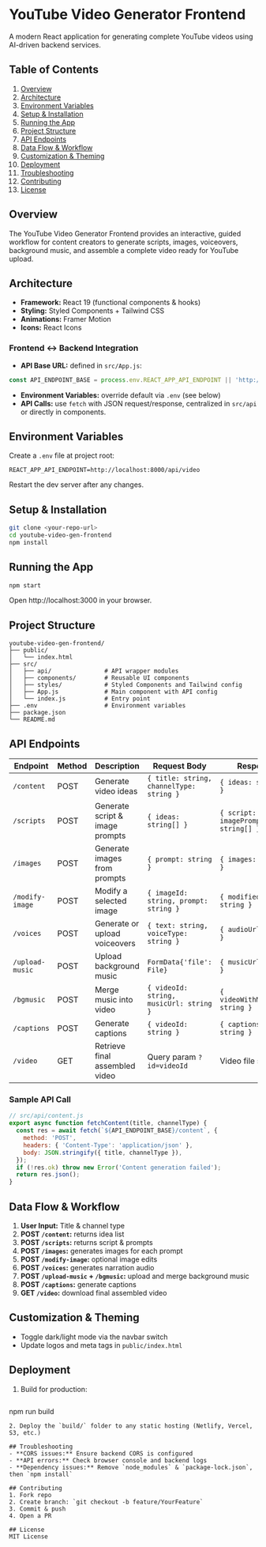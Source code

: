 # YouTube Video Generator Frontend

A modern React application for generating complete YouTube videos using AI-driven backend services.

## Table of Contents
1. [Overview](#overview)
2. [Architecture](#architecture)
3. [Environment Variables](#environment-variables)
4. [Setup & Installation](#setup--installation)
5. [Running the App](#running-the-app)
6. [Project Structure](#project-structure)
7. [API Endpoints](#api-endpoints)
8. [Data Flow & Workflow](#data-flow--workflow)
9. [Customization & Theming](#customization--theming)
10. [Deployment](#deployment)
11. [Troubleshooting](#troubleshooting)
12. [Contributing](#contributing)
13. [License](#license)

## Overview
The YouTube Video Generator Frontend provides an interactive, guided workflow for content creators to generate scripts, images, voiceovers, background music, and assemble a complete video ready for YouTube upload.

## Architecture
- **Framework:** React 19 (functional components & hooks)
- **Styling:** Styled Components + Tailwind CSS
- **Animations:** Framer Motion
- **Icons:** React Icons

### Frontend ↔ Backend Integration
- **API Base URL:** defined in `src/App.js`:
```js
const API_ENDPOINT_BASE = process.env.REACT_APP_API_ENDPOINT || 'http://localhost:8000/api/video';
```
- **Environment Variables:** override default via `.env` (see below)
- **API Calls:** use `fetch` with JSON request/response, centralized in `src/api` or directly in components.

## Environment Variables
Create a `.env` file at project root:
```
REACT_APP_API_ENDPOINT=http://localhost:8000/api/video
```
Restart the dev server after any changes.

## Setup & Installation
```bash
git clone <your-repo-url>
cd youtube-video-gen-frontend
npm install
```

## Running the App
```bash
npm start
```
Open http://localhost:3000 in your browser.

## Project Structure
```
youtube-video-gen-frontend/
├── public/
│   └── index.html
├── src/
│   ├── api/               # API wrapper modules
│   ├── components/        # Reusable UI components
│   ├── styles/            # Styled Components and Tailwind config
│   ├── App.js             # Main component with API config
│   └── index.js           # Entry point
├── .env                   # Environment variables
├── package.json
└── README.md
```

## API Endpoints
| Endpoint         | Method | Description                        | Request Body                                        | Response                                 |
|------------------|--------|------------------------------------|-----------------------------------------------------|------------------------------------------|
| `/content`       | POST   | Generate video ideas               | `{ title: string, channelType: string }`            | `{ ideas: string[] }`                    |
| `/scripts`       | POST   | Generate script & image prompts    | `{ ideas: string[] }`                               | `{ script: string, imagePrompts: string[] }` |
| `/images`        | POST   | Generate images from prompts       | `{ prompt: string }`                                | `{ images: string[] }`                   |
| `/modify-image`  | POST   | Modify a selected image            | `{ imageId: string, prompt: string }`               | `{ modifiedUrl: string }`                |
| `/voices`        | POST   | Generate or upload voiceovers      | `{ text: string, voiceType: string }`               | `{ audioUrl: string }`                   |
| `/upload-music`  | POST   | Upload background music            | `FormData{'file': File}`                            | `{ musicUrl: string }`                   |
| `/bgmusic`       | POST   | Merge music into video             | `{ videoId: string, musicUrl: string }`             | `{ videoWithMusicUrl: string }`          |
| `/captions`      | POST   | Generate captions                  | `{ videoId: string }`                               | `{ captionsFile: string }`               |
| `/video`         | GET    | Retrieve final assembled video      | Query param `?id=videoId`                           | Video file stream                       |

### Sample API Call
```js
// src/api/content.js
export async function fetchContent(title, channelType) {
  const res = await fetch(`${API_ENDPOINT_BASE}/content`, {
    method: 'POST',
    headers: { 'Content-Type': 'application/json' },
    body: JSON.stringify({ title, channelType }),
  });
  if (!res.ok) throw new Error('Content generation failed');
  return res.json();
}
```

## Data Flow & Workflow
1. **User Input:** Title & channel type
2. **POST `/content`:** returns idea list
3. **POST `/scripts`:** returns script & prompts
4. **POST `/images`:** generates images for each prompt
5. **POST `/modify-image`:** optional image edits
6. **POST `/voices`:** generates narration audio
7. **POST `/upload-music` + `/bgmusic`:** upload and merge background music
8. **POST `/captions`:** generate captions
9. **GET `/video`:** download final assembled video

## Customization & Theming
- Toggle dark/light mode via the navbar switch
- Update logos and meta tags in `public/index.html`

## Deployment
1. Build for production:
   ```bash
npm run build
```
2. Deploy the `build/` folder to any static hosting (Netlify, Vercel, S3, etc.)

## Troubleshooting
- **CORS issues:** Ensure backend CORS is configured
- **API errors:** Check browser console and backend logs
- **Dependency issues:** Remove `node_modules` & `package-lock.json`, then `npm install`

## Contributing
1. Fork repo
2. Create branch: `git checkout -b feature/YourFeature`
3. Commit & push
4. Open a PR

## License
MIT License
